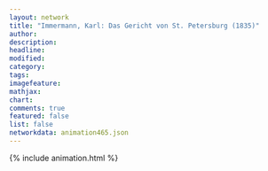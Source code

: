 ```yaml
---
layout: network
title: "Immermann, Karl: Das Gericht von St. Petersburg (1835)"
author:
description:
headline:
modified:
category:
tags:
imagefeature: 
mathjax: 
chart: 
comments: true
featured: false
list: false
networkdata: animation465.json
---
```

{% include animation.html %}
